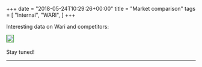 +++
date = "2018-05-24T10:29:26+00:00"
title = "Market comparison"
tags = [
    "Internal",
    "WARI",
]
+++

Interesting data on Wari and competitors:


<p></p>
<div class="container" style="width:auto">
  <a target="blank" href="https://image.ibb.co/kEGOkd/m242_1.jpg">
    <img src="https://image.ibb.co/kEGOkd/m242_1.jpg"  style="padding:1px;border:thin solid green;max-width:100%">
  </a>
</div>

<!--more-->

<br>
Stay tuned!




<hr>
